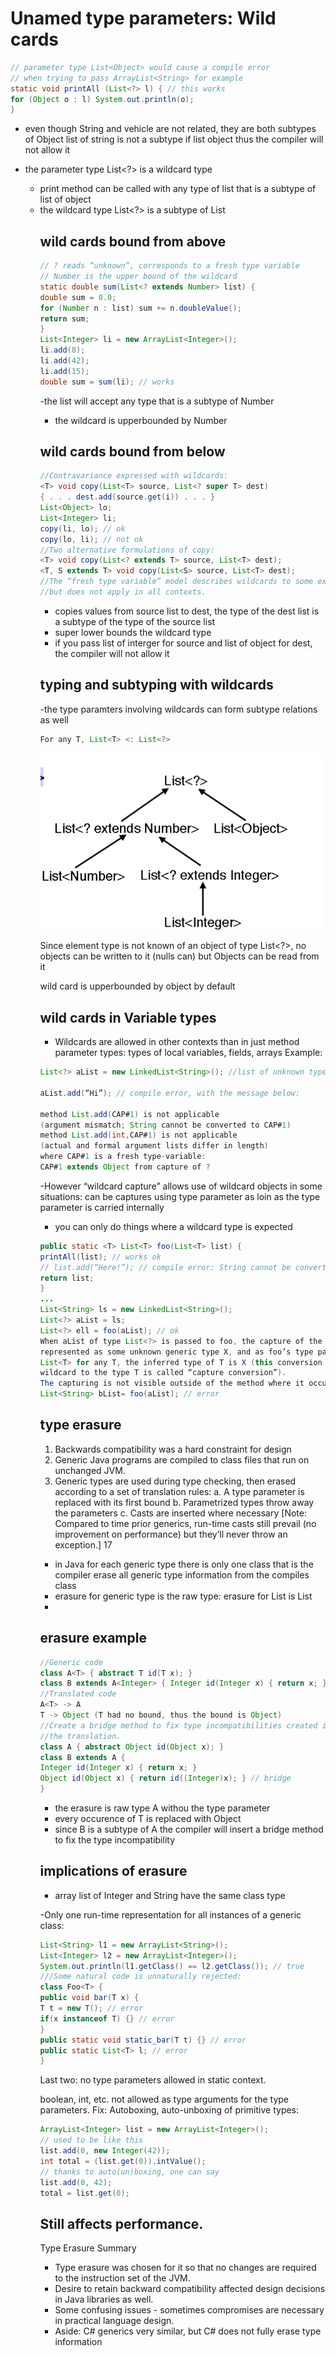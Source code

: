 # Unamed type parameters: Wild cards

```java
// parameter type List<Object> would cause a compile error
// when trying to pass ArrayList<String> for example
static void printAll (List<?> l) { // this works
for (Object o : l) System.out.println(o);
}
```
- even though String and vehicle are not related, they are both subtypes of Object list of string is not a subtype if list object thus the compiler will not allow it

- the parameter type List<?> is a wildcard type
    - print method can be called with any type of list that is a subtype of list of object
    - the wildcard type List<?> is a subtype of List<Object>

## wild cards bound from above

``` java
// ? reads “unknown”, corresponds to a fresh type variable
// Number is the upper bound of the wildcard
static double sum(List<? extends Number> list) {
double sum = 0.0;
for (Number n : list) sum += n.doubleValue();
return sum;
}
List<Integer> li = new ArrayList<Integer>();
li.add(8);
li.add(42);
li.add(15);
double sum = sum(li); // works
```

-the list will accept any type that is a subtype of Number
- the wildcard is upperbounded by Number

## wild cards bound from below

```java
//Contravariance expressed with wildcards:
<T> void copy(List<T> source, List<? super T> dest)
{ . . . dest.add(source.get(i)) . . . }
List<Object> lo;
List<Integer> li;
copy(li, lo); // ok
copy(lo, li); // not ok
//Two alternative formulations of copy:
<T> void copy(List<? extends T> source, List<T> dest);
<T, S extends T> void copy(List<S> source, List<T> dest);
//The “fresh type variable” model describes wildcards to some extent,
//but does not apply in all contexts.
```

- copies values from source list to dest, the type of the dest list is a subtype of the type of the source list
- super lower bounds the wildcard type
- if you pass list of interger for source and list of object for dest, the compiler will not allow it

## typing and subtyping with wildcards

-the type paramters involving wildcards can form subtype relations as well

```java
For any T, List<T> <: List<?>
```
![picture 1](images/8203378458293d69c3b72e334248838c2de22df53a0246bff8fcccbdbb36c301.png)  

Since element type is not known of an object of type List<?>,
no objects can be written to it (nulls can)
but Objects can be read from it

wild card is upperbounded by object by default

## wild cards in Variable types

- Wildcards are allowed in other contexts than in just method
parameter types: types of local variables, fields, arrays
Example:

``` java
List<?> aList = new LinkedList<String>(); //list of unknown type refers to a list of string

aList.add(“Hi”); // compile error, with the message below:

method List.add(CAP#1) is not applicable
(argument mismatch; String cannot be converted to CAP#1)
method List.add(int,CAP#1) is not applicable
(actual and formal argument lists differ in length)
where CAP#1 is a fresh type-variable:
CAP#1 extends Object from capture of ?
```


-However “wildcard capture” allows use of wildcard objects in some situations:
can be captures using type parameter as loin as the type parameter is carried internally
- you can only do things where a wildcard type is expected


``` java
public static <T> List<T> foo(List<T> list) {
printAll(list); // works ok
// list.add(“Here!”); // compile error: String cannot be converted to T
return list;
}
...
List<String> ls = new LinkedList<String>();
List<?> aList = ls;
List<?> ell = foo(aList); // ok
When aList of type List<?> is passed to foo, the capture of the wildcard is
represented as some unknown generic type X, and as foo’s type parameter is
List<T> for any T, the inferred type of T is X (this conversion of the capture of the
wildcard to the type T is called “capture conversion”).
The capturing is not visible outside of the method where it occurs
List<String> bList= foo(aList); // error
```

## type erasure

1. Backwards compatibility was a hard constraint for design
2. Generic Java programs are compiled to class files that
run on unchanged JVM.
3. Generic types are used during type checking, then
erased according to a set of translation rules:
a. A type parameter is replaced with its first bound 
b. Parametrized types throw away the parameters
c. Casts are inserted where necessary
[Note: Compared to time prior generics, run-time casts
still prevail (no improvement on performance) but they’ll
never throw an exception.]
17

- in Java for each generic type there is only one class that is the compiler erase all generic type information from the compiles class
- erasure for generic type is the raw type: erasure for List<String> is List
- 
## erasure example

```java
//Generic code
class A<T> { abstract T id(T x); }
class B extends A<Integer> { Integer id(Integer x) { return x; } }
//Translated code
A<T> -> A
T -> Object (T had no bound, thus the bound is Object)
//Create a bridge method to fix type incompatibilities created in
//the translation.
class A { abstract Object id(Object x); }
class B extends A {
Integer id(Integer x) { return x; }
Object id(Object x) { return id((Integer)x); } // bridge
} 
```
- the erasure is raw type A withou the type parameter
- every occurence of T is replaced with Object
- since B is a subtype of A<Integer> the compiler will insert a bridge method to fix the type incompatibility

## implications of erasure

- array list of Integer and String have the same class type

-Only one run-time representation for all instances of a generic class:
``` java
List<String> l1 = new ArrayList<String>();
List<Integer> l2 = new ArrayList<Integer>();
System.out.println(l1.getClass() == l2.getClass()); // true
///Some natural code is unnaturally rejected:
class Foo<T> {
public void bar(T x) {
T t = new T(); // error
if(x instanceof T) {} // error
}
public static void static_bar(T t) {} // error
public static List<T> l; // error
}
```
Last two: no type parameters allowed in static context.


boolean, int, etc. not allowed as type arguments for the
type parameters.
Fix: Autoboxing, auto-unboxing of primitive types:
``` java
ArrayList<Integer> list = new ArrayList<Integer>();
// used to be like this
list.add(0, new Integer(42));
int total = (list.get(0)).intValue();
// thanks to auto(un)boxing, one can say
list.add(0, 42);
total = list.get(0);
```
## Still affects performance.

Type Erasure Summary
- Type erasure was chosen for it so that no
changes are required to the instruction set of
the JVM.
- Desire to retain backward compatibility affected
design decisions in Java libraries as well.
- Some confusing issues - sometimes
compromises are necessary in practical
language design.
- Aside: C# generics very similar, but C# does
not fully erase type information



